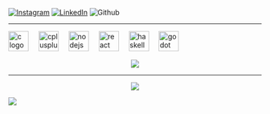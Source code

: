 
[![Instagram](https://img.shields.io/badge/Instagram-%23E4405F.svg?logo=Instagram&logoColor=white)](https://instagram.com/felixlvu)
[![LinkedIn](https://img.shields.io/badge/LinkedIn-%230077B5.svg?logo=linkedin&logoColor=white)](https://linkedin.com/in/félix-schrynemaekers-7ba783267) 
![Github](https://img.shields.io/badge/felix.schrynemakers@epitech.eu-%230077B5.svg?logo=Gmail&logoColor=white)

---
<div align="left">
  <img src="https://cdn.jsdelivr.net/gh/devicons/devicon/icons/c/c-original.svg" height="40" alt="c logo"  />
  <img width="12" />
  <img src="https://cdn.jsdelivr.net/gh/devicons/devicon/icons/cplusplus/cplusplus-original.svg" height="40" alt="cplusplus logo"  />
  <img width="12" />
  <img src="https://cdn.jsdelivr.net/gh/devicons/devicon/icons/nodejs/nodejs-original.svg" height="40" alt="nodejs logo"  />
  <img width="12" />
  <img src="https://cdn.jsdelivr.net/gh/devicons/devicon/icons/react/react-original.svg" height="40" alt="react logo"  />
  <img width="12" />
  <img src="https://cdn.jsdelivr.net/gh/devicons/devicon/icons/haskell/haskell-original.svg" height="40" alt="haskell logo"  />
  <img width="12" />
  <img src="https://cdn.jsdelivr.net/gh/devicons/devicon/icons/godot/godot-original.svg" height="40" alt="godot logo"  />
</div>

<p align='center'>
      <img src="https://github-readme-stats.vercel.app/api/top-langs/?username=felixlvu&theme=dark&hide_border=false&include_all_commits=false&count_private=false&layout=compact">
</p>

---



<p align='center'>
      <img src="https://github-readme-streak-stats.herokuapp.com/?user=felixlvu&theme=dark&hide_border=falset">
</p>

[![](https://visitcount.itsvg.in/api?id=felixlvu&icon=2&color=1)](https://visitcount.itsvg.in)

